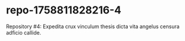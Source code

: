 # repo-1758811828216-4
Repository #4: Expedita crux vinculum thesis dicta vita angelus censura adficio callide.
